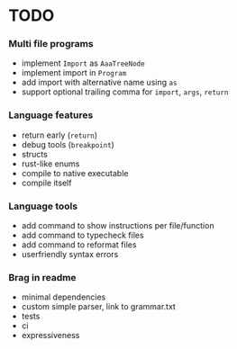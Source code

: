 # TODO

### Multi file programs
- implement `Import` as `AaaTreeNode`
- implement import in `Program`
- add import with alternative name using `as`
- support optional trailing comma for `import`, `args`, `return`

### Language features
- return early (`return`)
- debug tools (`breakpoint`)
- structs
- rust-like enums
- compile to native executable
- compile itself

### Language tools
- add command to show instructions per file/function
- add command to typecheck files
- add command to reformat files
- userfriendly syntax errors

### Brag in readme
- minimal dependencies
- custom simple parser, link to grammar.txt
- tests
- ci
- expressiveness
